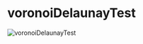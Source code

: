 # voronoiDelaunayTest
![voronoiDelaunayTest](https://farm8.staticflickr.com/7283/27075123226_902baeed9f_o_d.gif)
